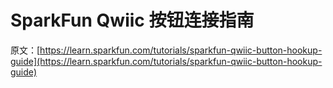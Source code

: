 # SparkFun Qwiic 按钮连接指南

原文：[https://learn.sparkfun.com/tutorials/sparkfun-qwiic-button-hookup-guide](https://learn.sparkfun.com/tutorials/sparkfun-qwiic-button-hookup-guide)